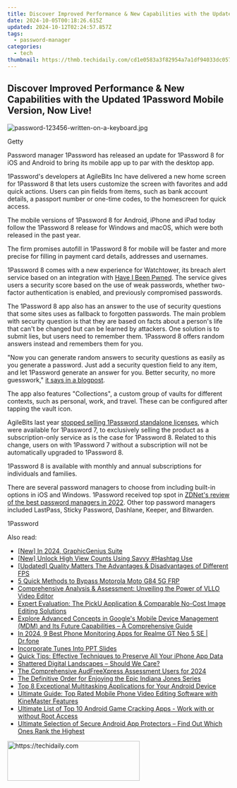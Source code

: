 ```yaml
---
title: Discover Improved Performance & New Capabilities with the Updated 1Password Mobile Version, Now Live!
date: 2024-10-05T00:18:26.615Z
updated: 2024-10-12T02:24:57.857Z
tags:
  - password-manager
categories:
  - tech
thumbnail: https://thmb.techidaily.com/cd1e0583a3f82954a7a1df94033dc0576cc47353ebb15c30e049205c45a363ba.jpg
---
```


## Discover Improved Performance & New Capabilities with the Updated 1Password Mobile Version, Now Live!

![password-123456-written-on-a-keyboard.jpg](https://www.zdnet.com/a/img/resize/61b913f0c7eee437aa7613923a6a2e03e7c1ce72/2021/09/30/9785e807-14e2-4311-a6cb-2a1f0019704d/password-123456-written-on-a-keyboard.jpg?auto=webp&width=1280)

Getty

Password manager 1Password has released an update for 1Password 8 for iOS and Android to bring its mobile app up to par with the desktop app. 

1Password's developers at AgileBits Inc have delivered a new home screen for 1Password 8 that lets users customize the screen with favorites and add quick actions. Users can pin fields from items, such as bank account details, a passport number or one-time codes, to the homescreen for quick access. 

The mobile versions of 1Password 8 for Android, iPhone and iPad today follow the 1Password 8 release for Windows and macOS, which were both released in the past year.

The firm promises autofill in 1Password 8 for mobile will be faster and more precise for filling in payment card details, addresses and usernames. 

1Password 8 comes with a new experience for Watchtower, its breach alert service based on an integration with [Have I Been Pwned](https://haveibeenpwned.com/). The service gives users a security score based on the use of weak passwords, whether two-factor authentication is enabled, and previously compromised passwords. 

The 1Password 8 app also has an answer to the use of security questions that some sites uses as fallback to forgotten passwords. The main problem with security question is that they are based on facts about a person's life that can't be changed but can be learned by attackers. One solution is to submit lies, but users need to remember them. 1Password 8 offers random answers instead and remembers them for you.

"Now you can generate random answers to security questions as easily as you generate a password. Just add a security question field to any item, and let 1Password generate an answer for you. Better security, no more guesswork," [it says in a blogpost](https://blog.1password.com/1password-8-ios-android/). 

The app also features "Collections", a custom group of vaults for different contexts, such as personal, work, and travel. These can be configured after tapping the vault icon. 

AgileBits last year [stopped selling 1Password standalone licenses](https://1password.community/discussion/comment/601917/#Comment%5F601917), which were available for 1Password 7, to exclusively selling the product as a subscription-only service as is the case for 1Password 8\. Related to this change, users on with 1Password 7 without a subscription will not be automatically upgraded to 1Password 8.

1Password 8 is available with monthly and annual subscriptions for individuals and families.

There are several password managers to choose from including built-in options in iOS and Windows. 1Password received top spot in [ZDNet's review of the best password managers in 2022](https://www.zdnet.com/article/best-password-manager/). Other top password managers included LastPass, Sticky Password, Dashlane, Keeper, and Bitwarden. 

1Password

<ins class="adsbygoogle"
     style="display:block"
     data-ad-format="autorelaxed"
     data-ad-client="ca-pub-7571918770474297"
     data-ad-slot="1223367746"></ins>

<ins class="adsbygoogle"
     style="display:block"
     data-ad-client="ca-pub-7571918770474297"
     data-ad-slot="8358498916"
     data-ad-format="auto"
     data-full-width-responsive="true"></ins>

<span class="atpl-alsoreadstyle">Also read:</span>
<div><ul>
<li><a href="https://eaxpv-info.techidaily.com/new-in-2024-graphicgenius-suite/"><u>[New] In 2024, GraphicGenius Suite</u></a></li>
<li><a href="https://facebook-record-videos.techidaily.com/new-unlock-high-view-counts-using-savvy-hashtag-use/"><u>[New] Unlock High View Counts Using Savvy #Hashtag Use</u></a></li>
<li><a href="https://remote-screen-capture.techidaily.com/updated-quality-matters-the-advantages-and-disadvantages-of-different-fps/"><u>[Updated] Quality Matters The Advantages & Disadvantages of Different FPS</u></a></li>
<li><a href="https://android-frp.techidaily.com/5-quick-methods-to-bypass-motorola-moto-g84-5g-frp-by-drfone-android/"><u>5 Quick Methods to Bypass Motorola Moto G84 5G FRP</u></a></li>
<li><a href="https://app-tips.techidaily.com/comprehensive-analysis-and-assessment-unveiling-the-power-of-vllo-video-editor/"><u>Comprehensive Analysis & Assessment: Unveiling the Power of VLLO Video Editor</u></a></li>
<li><a href="https://app-tips.techidaily.com/expert-evaluation-the-picku-application-and-comparable-no-cost-image-editing-solutions/"><u>Expert Evaluation: The PickU Application & Comparable No-Cost Image Editing Solutions</u></a></li>
<li><a href="https://app-tips.techidaily.com/explore-advanced-concepts-in-googles-mobile-device-management-mdm-and-its-future-capabilities-a-comprehensive-guide/"><u>Explore Advanced Concepts in Google's Mobile Device Management (MDM) and Its Future Capabilities – A Comprehensive Guide</u></a></li>
<li><a href="https://android-location-track.techidaily.com/in-2024-9-best-phone-monitoring-apps-for-realme-gt-neo-5-se-drfone-by-drfone-virtual-android/"><u>In 2024, 9 Best Phone Monitoring Apps for Realme GT Neo 5 SE | Dr.fone</u></a></li>
<li><a href="https://extra-resources.techidaily.com/incorporate-tunes-into-ppt-slides/"><u>Incorporate Tunes Into PPT Slides</u></a></li>
<li><a href="https://app-tips.techidaily.com/quick-tips-effective-techniques-to-preserve-all-your-iphone-app-data/"><u>Quick Tips: Effective Techniques to Preserve All Your iPhone App Data</u></a></li>
<li><a href="https://games-able.techidaily.com/shattered-digital-landscapes-should-we-care/"><u>Shattered Digital Landscapes – Should We Care?</u></a></li>
<li><a href="https://fox-links.techidaily.com/the-comprehensive-audfreexpress-assessment-users-for-2024/"><u>The Comprehensive AudFreeXpress Assessment Users for 2024</u></a></li>
<li><a href="https://tech-recovery.techidaily.com/the-definitive-order-for-enjoying-the-epic-indiana-jones-series/"><u>The Definitive Order for Enjoying the Epic Indiana Jones Series</u></a></li>
<li><a href="https://app-tips.techidaily.com/top-8-exceptional-multitasking-applications-for-your-android-device/"><u>Top 8 Exceptional Multitasking Applications for Your Android Device</u></a></li>
<li><a href="https://app-tips.techidaily.com/ultimate-guide-top-rated-mobile-phone-video-editing-software-with-kinemaster-features/"><u>Ultimate Guide: Top Rated Mobile Phone Video Editing Software with KineMaster Features</u></a></li>
<li><a href="https://app-tips.techidaily.com/ultimate-list-of-top-10-android-game-cracking-apps-work-with-or-without-root-access/"><u>Ultimate List of Top 10 Android Game Cracking Apps - Work with or without Root Access</u></a></li>
<li><a href="https://app-tips.techidaily.com/ultimate-selection-of-secure-android-app-protectors-find-out-which-ones-rank-the-highest/"><u>Ultimate Selection of Secure Android App Protectors – Find Out Which Ones Rank the Highest</u></a></li>
</ul></div>

<!-- affiliate ads begin -->
<a href="https://aligracehair.sjv.io/c/5597632/1868586/19272" target="_top" id="1868586">
  <img src="//a.impactradius-go.com/display-ad/19272-1868586" border="0" alt="https://techidaily.com" width="300" height="90"/>
</a>
<img height="0" width="0" src="https://aligracehair.sjv.io/i/5597632/1868586/19272" style="position:absolute;visibility:hidden;" border="0" />
<!-- affiliate ads end -->

